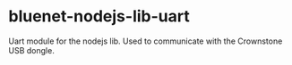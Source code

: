 # bluenet-nodejs-lib-uart
Uart module for the nodejs lib. Used to communicate with the Crownstone USB dongle.

